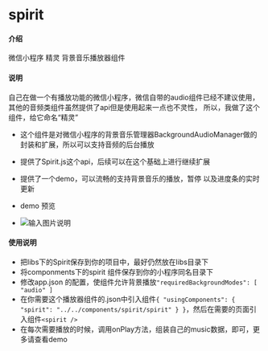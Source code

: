 # spirit

#### 介绍
微信小程序 精灵 背景音乐播放器组件

#### 说明
自己在做一个有播放功能的微信小程序，微信自带的audio组件已经不建议使用，其他的音频类组件虽然提供了api但是使用起来一点也不灵性，
所以，我做了这个组件，给它命名“精灵”
- 这个组件是对微信小程序的背景音乐管理器BackgroundAudioManager做的封装和扩展，所以可以支持音频的后台播放
- 提供了Spirit.js这个api，后续可以在这个基础上进行继续扩展
- 提供了一个demo，可以流畅的支持背景音乐的播放，暂停 以及进度条的实时更新
- demo 预览


- ![输入图片说明](https://images.gitee.com/uploads/images/2019/0711/195734_c99aa866_1538208.png "精灵播放器.PNG")


#### 使用说明
- 把libs下的Spirit保存到你的项目中，最好仍然放在libs目录下
- 将componments下的spirit 组件保存到你的小程序同名目录下
- 修改app.json 的配置，使组件允许背景播放`"requiredBackgroundModes": [
    "audio"
  ]`
- 在你需要这个播放器组件的.json中引入组件`{
  "usingComponents": {
    "spirit": "../../components/spirit/spirit"
  }
}`，然后在需要的页面引入组件`<spirit />`
- 在每次需要播放的时候，调用onPlay方法，组装自己的music数据，即可，更多请查看demo
  






